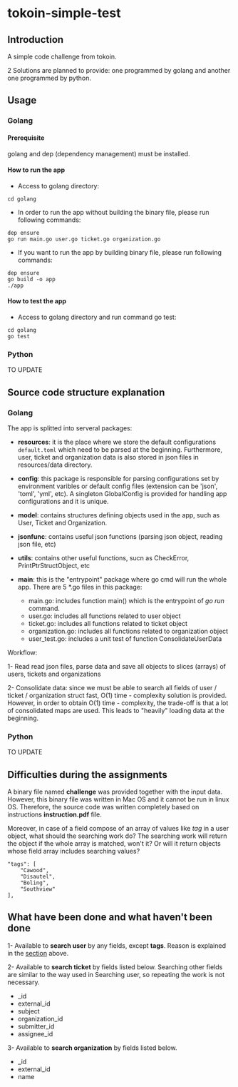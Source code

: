 # tokoin-simple-test

## Introduction

A simple code challenge from tokoin.

2 Solutions are planned to provide: one programmed by golang and another one programmed by python.

## Usage

### Golang

#### Prerequisite

golang and dep (dependency management) must be installed.

#### How to run the app

- Access to golang directory:

```
cd golang
```

- In order to run the app without building the binary file, please run following commands:

```
dep ensure
go run main.go user.go ticket.go organization.go
```

- If you want to run the app by building binary file, please run following commands:

```
dep ensure
go build -o app
./app
```

#### How to test the app

- Access to golang directory and run command go test:

```
cd golang
go test
```

### Python

TO UPDATE

## Source code structure explanation

### Golang

The app is splitted into serveral packages:

- **resources**: it is the place where we store the default configurations ```default.toml``` which need to be parsed at the beginning. Furthermore, user, ticket and organization data is also stored in json files in resources/data directory.

- **config**: this package is responsible for parsing configurations set by environment varibles or default config files (extension can be 'json', 'toml', 'yml', etc). A singleton GlobalConfig is provided for handling app configurations and it is unique.

- **model**: contains structures defining objects used in the app, such as User, Ticket and Organization.

- **jsonfunc**: contains useful json functions (parsing json object, reading json file, etc)

- **utils**: contains other useful functions, sucn as CheckError, PrintPtrStructObject, etc

- **main**: this is the "entrypoint" package where go cmd will run the whole app. There are 5 *.go files in this package:
    - main.go: includes function main() which is the entrypoint of *go run* command.
    - user.go: includes all functions related to user object
    - ticket.go: includes all functions related to ticket object
    - organization.go: includes all functions related to organization object
    - user_test.go: includes a unit test of function ConsolidateUserData

Workflow:

1- Read read json files, parse data and save all objects to slices (arrays) of users, tickets and organizations

2- Consolidate data: since we must be able to search all fields of user / ticket / organization struct fast, O(1) time - complexity solution is provided. However, in order to obtain O(1) time - complexity, the trade-off is that a lot of consolidated maps are used. This leads to "heavily" loading data at the beginning.

### Python

TO UPDATE

## Difficulties during the assignments

A binary file named **challenge** was provided together with the input data. However, this binary file was written in Mac OS and it cannot be run in linux OS. Therefore, the source code was written completely based on instructions **instruction.pdf** file.

Moreover, in case of a field compose of an array of values like *tag* in a user object, what should the searching work do? The searching work will return the object if the whole array is matched, won't it? Or will it return objects whose field array includes searching values?

```
"tags": [
    "Cawood",
    "Disautel",
    "Boling",
    "Southview"
],
```

## What have been done and what haven't been done

1- Available to **search user** by any fields, except **tags**. Reason is explained in the [section](#Difficulties-during-the-assignments) above.

2- Available to **search ticket** by fields listed below. Searching other fields are similar to the way used in Searching user, so repeating the work is not necessary.
- _id
- external_id
- subject
- organization_id
- submitter_id    
- assignee_id

3- Available to **search organization** by fields listed below.
- _id
- external_id
- name